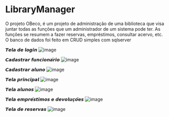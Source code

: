 # LibraryManager
O projeto OBeco, é um projeto de administração de uma biblioteca que visa juntar todas as funções que um administrador de um sistema pode ter. As funções se resumem a fazer reservas, empréstimos, consultar acervo, etc. O banco de dados foi feito em CRUD simples com sqlserver


𝙏𝙚𝙡𝙖 𝙙𝙚 𝙡𝙤𝙜𝙞𝙣
![image](https://github.com/DEEPLERZERA/LibraryManager/assets/73613620/42ea7855-38df-4924-b393-f40ba39dd4f8)


𝘾𝙖𝙙𝙖𝙨𝙩𝙧𝙖𝙧 𝙛𝙪𝙣𝙘𝙞𝙤𝙣𝙖́𝙧𝙞𝙤
![image](https://github.com/DEEPLERZERA/LibraryManager/assets/73613620/b6be86e8-6da1-445e-bc85-9b35ea7e2e37)


𝘾𝙖𝙙𝙖𝙨𝙩𝙧𝙖𝙧 𝙖𝙡𝙪𝙣𝙤
![image](https://github.com/DEEPLERZERA/LibraryManager/assets/73613620/8667a102-2fc8-4504-af73-8ca5d0d58380)


𝙏𝙚𝙡𝙖 𝙥𝙧𝙞𝙣𝙘𝙞𝙥𝙖𝙡
![image](https://github.com/DEEPLERZERA/LibraryManager/assets/73613620/94bad65d-f00b-4206-a7ad-43fea2c0f217)


𝙏𝙚𝙡𝙖 𝙖𝙡𝙪𝙣𝙤𝙨
![image](https://github.com/DEEPLERZERA/LibraryManager/assets/73613620/974c1b64-1d89-4647-857b-094fb64f4dc5)


𝙏𝙚𝙡𝙖 𝙚𝙢𝙥𝙧𝙚́𝙨𝙩𝙞𝙢𝙤𝙨 𝙚 𝙙𝙚𝙫𝙤𝙡𝙪𝙘̧𝙤̃𝙚𝙨
![image](https://github.com/DEEPLERZERA/LibraryManager/assets/73613620/385cbcd6-d8f9-4915-84e8-e14021664246)


𝙏𝙚𝙡𝙖 𝙙𝙚 𝙧𝙚𝙨𝙚𝙧𝙫𝙖𝙨
![image](https://github.com/DEEPLERZERA/LibraryManager/assets/73613620/d2ef6df6-8375-4e1c-8f47-4fbf89221ed1)




